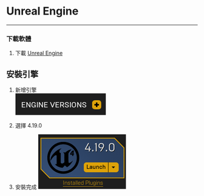 # Unreal Engine

<hr>

### 下載軟體

1. 下載 [Unreal Engine](https://www.unrealengine.com/download)

## 安裝引擎

1. 新增引擎  
    ![img](/assets/2018-03-30_172931.png)
    
2. 選擇 4.19.0

3. 安裝完成
    ![](/assets/2018-03-30_173053.png)